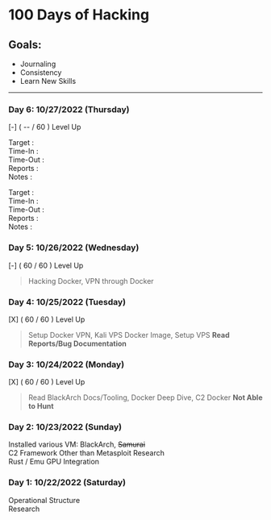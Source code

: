 # 100 Days of Hacking

## Goals:
- Journaling
- Consistency
- Learn New Skills

***

### Day 6: 10/27/2022 (Thursday)
[-] ( -- / 60 ) Level Up
> 
Target      : <br>
Time-In     : <br>
Time-Out    : <br>
Reports     : <br>
Notes       : <br>

Target      : <br>
Time-In     : <br>
Time-Out    : <br>
Reports     : <br>
Notes       : <br>

### Day 5: 10/26/2022 (Wednesday)
[-] ( 60 / 60 ) Level Up
> Hacking Docker, VPN through Docker

### Day 4: 10/25/2022 (Tuesday)
[X] ( 60 / 60 ) Level Up
> Setup Docker VPN, Kali VPS Docker Image, Setup VPS
**Read Reports/Bug Documentation**

### Day 3: 10/24/2022 (Monday)
[X] ( 60 / 60 ) Level Up
> Read BlackArch Docs/Tooling, Docker Deep Dive, C2 Docker
**Not Able to Hunt**


### Day 2: 10/23/2022 (Sunday)
Installed various VM: BlackArch, ~~Samurai~~ <br>
C2 Framework Other than Metasploit Research <br>
Rust / Emu GPU Integration

### Day 1: 10/22/2022 (Saturday)
Operational Structure <br>
Research
